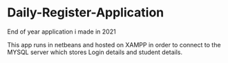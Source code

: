# Daily-Register-Application
End of year application i made in 2021

This app runs in netbeans and hosted on XAMPP in order to connect to the MYSQL server which stores Login details and student details.

